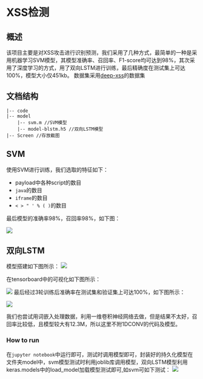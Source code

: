 # XSS检测
## 概述

该项目主要是对XSS攻击进行识别预测，我们采用了几种方式，最简单的一种是采用机器学习SVM模型，其模型准确率、召回率、F1-score均可达到98%，其次采用了深度学习的方式，用了双向LSTM进行训练，最后精确度在测试集上可达100%，模型大小仅451kb。
数据集采用[deep-xss](https://github.com/das-lab/deep-xss)的数据集

## 文档结构

    |-- code
    |-- model
        |-- svm.m //SVM模型
        |-- model-blstm.h5 //双向LSTM模型
    |-- Screen //存放截图

## SVM
使用SVM进行训练，我们选取的特征如下：

-   payload中各种script的数目
-   `java`的数目
-   `iframe`的数目
-   `< > " ' % ( )`的数目

最后模型的准确率98%，召回率98%，如下图：

![](https://github.com/scusec/Data-Mining-for-Cybersecurity/blob/master/Homework/2019/Task3/5/Screen/svm_score.png)

## 双向LSTM
模型搭建如下图所示：
![](https://github.com/scusec/Data-Mining-for-Cybersecurity/blob/master/Homework/2019/Task3/5/Screen/model-bilstm.png)

在tensorboard中的可视化如下图所示：

![](https://github.com/scusec/Data-Mining-for-Cybersecurity/blob/master/Homework/2019/Task3/5/Screen/tensorboard-bilstm.png)
最后经过3轮训练后准确率在测试集和验证集上可达100%，如下图所示：

![](https://github.com/scusec/Data-Mining-for-Cybersecurity/blob/master/Homework/2019/Task3/5/Screen/Bilstm.png)

我们也尝试用词嵌入处理数据，利用一维卷积神经网络去做，但是结果不太好，召回率比较低，且模型较大有12.3M，所以这里不附1DCONV的代码及模型。
### How to run
在`jupyter notebook`中运行即可，测试时调用模型即可，封装好的持久化模型在文件夹model中，svm模型测试时利用joblib库调用模型，双向LSTM模型利用keras.models中的load_model加载模型测试即可,如svm可如下测试：
![](https://github.com/scusec/Data-Mining-for-Cybersecurity/blob/master/Homework/2019/Task3/5/Screen/svm_test.png)

